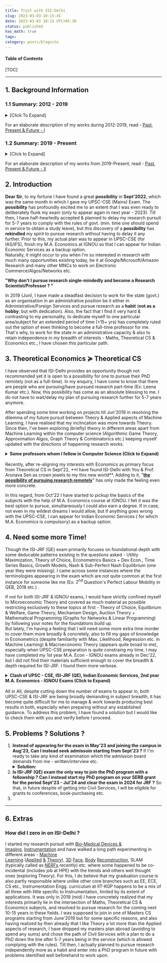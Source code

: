 ```yaml
---
title: Tryst with ISI-Delhi
slug: 2023-03-03-10:15:45
date: 2023-03-03 10:15 UTC+05:30
status: published
has_math: true
tags:
category: posts/blogsite
---
```


<h4>Table of Contents</h4>
[TOC]

---

## 1. Background Information

### 1.1 Summary: 2012 - 2019

<details>
<summary>[Click To Expand]</summary>
<p>
<img src="/images/2012-2019.png" alt></img>
<em>please open the image in a new tab for better clarity</em>
</p>
</details>

For an elaborate description of my works during 2012-2019, read - [Past, Present & Future - I]()


### 1.2 Summary: 2019 - Present

<details>
<summary>[Click to Expand]</summary>
<p>
<img src="/images/2019%20-%20Present.png" alt></img>
<em>please open the image in a new tab for better clarity</em>
</p>
</details>

For an elaborate description of my works from 2019-Present, read - [Past, Present & Future - II]()



## 2. Introduction 

**Dear Sir**, to my fortune I have found a great **possibility** in **Sept'2022**, which was the same month in which I gave my UPSC-CSE (Mains) Exam. The **possibility** has profoundly excited me to an extent that I was even ready to deliberately flunk my exam (only to appear again in next year - 2023). Till then, I have half-heartedly accepted & planned to delay my research pursuit for 5-7 years to comply with the rules of govt. (min. time one should spend in service to obtain a study leave), but this discovery of a **possibility** has **rekindled** my spirit to pursue research without having to delay it any further. Prior to this, my actual plan was to appear in UPSC-CSE (for IAS/IFS), finish my M.A. Economics at IGNOU so that I can appear for Indian Economic Services as a backup option.  
Naturally, it might occur to you when I'm so interested in research with much many opportunities existing today, be it at Google/Microsoft/Amazon Research and many other MNCs to work on Electronic Commerce/Algos/Networks etc. 

**"Why don't I pursue research single-mindedly and become a Research Scientist/Professor ? "** 

In 2019 (Jun), I have made a steadfast decision to work for the state (govt.) as an organisation in an administrative position be it either in Administrative/Foreign Services and pursue research as a **habit** (**not as a hobby**; but with dedication). Also, the fact that I find it very hard & contrasting to my personality, to dedicate myself to one particular area/subject for an extended period of time (>15+ yrs) has completely ruled out the option of even thinking to become a full-time professor for me. That's why, to work for the state in an administrative capacity & also to retain independence in my breadth of interests - Maths, Theoretical CS & Economics etc., I have chosen this particular path.   
  
## 3. Theoretical Economics $\succcurlyeq$ Theoretical CS

I have observed that ISI-Delhi provides an opportunity though not recommended yet it is open to a possibility for one to pursue their PhD remotely (not as a full-time). In my enquiry, I have come to know that there are people who are pursuing/have pursued research part-time (Ex: Leena Kumar etc.). Now, this possibility has come as an absolute blessing to me. I do not have to wait/delay my plan of pursuing research further for 5-7 years anymore.   

After spending some time working on projects till Jun'2019 in resolving the dilemma of my future pursuit between Theory & Applied aspects of Machine Learning, I have realised that my inclincation was more towards Theory. Since then, I've been exploring (briefly) theory in different areas apart from Machine Learning within the computer science (Algorithmic Game Theory, Approximation Algos, Graph Theory & Combinatorics etc.) keeping myself updated with the directions of happening research works. 
<br>
<details>
<summary><strong>Some professors whom I follow in Computer Science (Click to Expand)</strong></summary>
<br>
Prahlad Harsha & Othrs. at TIFR, Siddharth Barman (Fair Division) at IISC & groups working at Google & Microsoft Research in India, U.Penn (Sampath Kannan), UW (Anna Karlin, Sebastian Beubeck, Yin-tat-Lee etc.), UCSD (UIUC (Jugal Garg, Ruta Mehta etc.), Princeton (Matt Weinberg etc.), Harvard (Madhusudhan etc.), CMU (Pradeep Ravikumar, Venkatesh Guruswami etc.) and many other groups at MIT (Constantis Daskalias etc.), Columbia (Tim Roughgarden etc.), UW-Madison (Nowak, Suchi Chawla moved to UT-Austin etc.), Stanford (Andrea Montanari, etc.) & people at many others places - UWaterloo, Toronto, Oxford, ETHZ, EPFL etc.
<br>
</details>
<br>
Recently, after re-aligning my interests with Economics as primary focus from Theoretical CS in Sept'22,  **I have found ISI-Delhi with You & Prof. Arunava Sen as crown jewels to my this new world**. Adding to it, "<ins><strong>the possibility of pursuing research remotely</strong></ins>" has only made the feeling even more concrete. 

In this regard, from Oct'22 I have started to pickup the basics of the subjects with the help of M.A. Economics course at IGNOU. I felt it was the best option to pursue, simultaneously I could also earn a degree. If in case, not even in my wildest dreams I would allow, but if anything goes wrong with the UPSC-CSE, I can appear for Indian Economic Services ( for which M.A. Economics is compulsory) as a backup option. 

## 4. Need some more Time! 

Though the ISI-JRF (QE) exam primarily focuses on foundational depth with some deducable patterns existing in the questions asked - Utility Maximization, Theory of Choice, Econometrics Basics + Dev Econ., Time Series Basics, Growth Models, Nash & Sub-Perfect Nash Equilibrium (one year they were missing). I came across some instances where the terminologies appearing in the exam which are not quite common at the first instance for someone like me (Ex: $2^{nd}$ Question's Perfect Labour Mobility in QEB, 2018 etc.) .

If not for both ISI-JRF & IGNOU exams, I would have strictly confined myself to Microeconomic Theory and covered as much material as possible restricting exclusively to these topics at first - Theory of Choice, Equilibrium & Welfare, Game Theory, Mechanism Design, Auction Theory + Mathematical Programming (Graphs for Networks & Linear Programming) by following your notes for the foundations build up.  
But lately, I'm having a feeling that I will need some more extra time inorder to cover them more broadly & concretely, also to fill my gaps of knowledge in Econometrics (despite familiarity with Max. Likelihood, Regression etc. in Machine Learning) & Macroeconomic Theory (appears quite broad to me), especially when UPSC-CSE preparation is quite constraing my time. I may have completed my 1st year M.A. Econ - IGNOU exams already in Dec'22, but I did not find their materials sufficient enough to cover the breadth & depth required for ISI-JRF. I found them more verbose.
<br>
<details>
<summary><strong>Clash of UPSC - CSE, ISI-JRF (QE), Indian Economic Services, 2nd year M.A. Economics - IGNOU Exams (Click to Expand)</strong></summary>
<br>
UPSC-CSE being primarily a memory-based exam and me aiming for a top-rank in the exam, is demanding a major portion of my day-time along with its Mathematics Syllabus (almost equivalent to M.Sc Level). If it is not for Mathematics & it's vast syllabus (but fetches more marks), I think UPSC-CSE would have been much easier to be done away with.
All of the exams happening around the same time, it has become quite difficult for me to optimally allocate my attention & memory in order to obtain the best results in all. To my luck/bad-luck my 2nd year M.A. Economics exams of IGNOU in Jun'23 are clashing with Indian Economic Services exam dates, preparation for these two has been demanding a lot of my head memory, both of them being verbose. So, for their sheer size in material and also clashing of dates I have decided not to appear for Indian Economic Services Exam this year & changed my plan to give my 2nd year M.A. Economics exams in Dec'2023. With this only UPSC-CSE & ISI-JRF (QE) exams remaining, yet both being in May'2023 with contrasting demands of the subjects where QEA of ISI-JRF (QE) requires Probability & Statistics, Optimization etc., UPSC-CSE (Maths) demands primary focus on ODEs, PDEs, Mathematical Physics, Group Theory, Real Analysis etc., with only Linear Algebra & Calculus being common to both.
<br>
</details>
<br>
All in All, despite cutting down the number of exams to appear in, both UPSC-CSE & ISI-JRF are being broadly demanding in subject breadth, it has become quite difficult for me to manage & work towards producing best results in both, especially when preparing without any established guidance. To address this problem, I have found a solution but I would like to check them with you and verify before I proceed. 


## 5. Problems ? Solutions ?

1. **Instead of appearing for the exam in May'23 and joining the campus in Aug'23, Can I instead seek admissoin starting from Sept'23 ?** If I'm ready to take any kind of examination which the admission board demands from me - written/interview etc.
   <details>
   <summary><strong>Solution:</strong></summary>
   By doing this I can provide maximum attention to UPSC-CSE untill I finsh off the exams in Sept'23. Also, this would provide me more than enough time for me to concretely establish my foundation strongly in Micro Theory - Choice & Welfare, Game Theory, Mechanism Design & Auctions, Network Theory I will also try to extend my knowledge after initially covering your notes at first  in these topics. Also, I shall fill my gaps in the knowledge of Econometrics & Macro Theory by that time much more beyond the requirements of the ISI-JRF Exam. Once, I get done away with UPSC-CSE properly by securing a top-rank, I will whole-heartedly be able to dedicate myself to research.
   </details>
2. **Is ISI-JRF (QE) exam the only way to join the PhD program with a fellowship ? Can I instead start my PhD program on your SERB grant for the period Sept'23 - Jul'24 and clear the exam in 2024 for JRF ?** So that, in future despite of getting into Civil Services, I will be eligible for grants to conferences, book-purchasing etc.
3. 


---

## 6. Extras 

### How did I zero in on ISI-Delhi ?

I started my research pursuit with [Bio-Medical Devices & Imaging](https://drive.google.com/file/d/1baLe5P9N5wIfxbIhuJDW9uw_jOTpaQQU/view?usp=sharing), [Instrumentation](https://drive.google.com/file/d/1IwRRM0X6Xsn-6FphBChUmscy894OCHYl/view) and have walked a long path experimenting in different areas - [Machine Learning](https://drive.google.com/file/d/1LS3Y6dzPuQ-YZN2ZHMHlZPWwNeGkSEyo/view?usp=sharing) ([Applied](https://github.com/anhttran/3dmm_cnn) [&](https://drive.google.com/drive/folders/1y33JUi8W0MT1X8cHpywhF-WbSSGmsKKO?usp=sharing) [Theory](https://drive.google.com/file/d/1hmHOy27Xk3FgPk-aof9BHi59bLE3XmL4/view)), [3D](https://arxiv.org/pdf/1612.00523v1.pdf) [Face](https://flame.is.tue.mpg.de/), [Body](https://smpl-x.is.tue.mpg.de/) [Reconstruction](https://grail.cs.washington.edu/projects/AudioToObama/), SLAM (typically called as [NERFs](https://grail.cs.washington.edu/projects/personnerf/) recently) etc. where some happened to be co-incidental (includes job at HPE) with the trends and others well thought ones (exploring Theory). For this, I do believe that my graduation course is also partly responsible where unlike other core branches such as EE, ECE, CS etc., Instrumentation Engg. curriculum at IIT-KGP happens to be a mix of all three with little specific to Instrumentation, limited by its extent of applications. It was only in 2019 (mid) I have concretely realized that my interests primarily lie in the intersection of Maths, Theoretical CS & Economics subjects, and resolved to pursue research for the coming next 10-15 years in these fields. I was supposed to join in one of Masters CS programs starting from June'2019 but for some specific reasons, and also having realized by then already that I like Theory a lot more than the Applied aspects of research, I have dropped my masters plan abroad (avoiding to spend any sums) and chose the path of Civil Services with a plan to do a PhD down the line after 5-7 years being in the service (which is allowed complying with the rules). Till then, I actually planned to pursue research independently more as a habit and enter into a PhD program in future with problems identified well beforehand to work upon.


